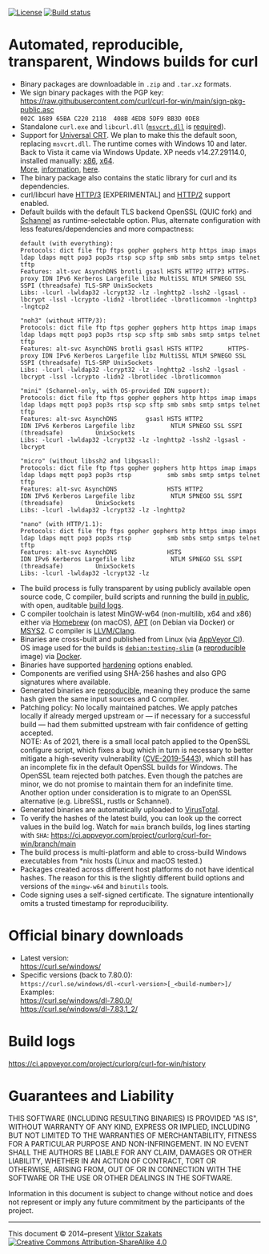 [![License](https://raw.githubusercontent.com/curl/curl-for-win/main/MIT.svg?sanitize=1)](LICENSE.md)
[![Build status](https://ci.appveyor.com/api/projects/status/8yf6xjgq7u0cm013/branch/main?svg=true)](https://ci.appveyor.com/project/curlorg/curl-for-win/branch/main)

# Automated, reproducible, transparent, Windows builds for curl

- Binary packages are downloadable in `.zip` and `.tar.xz` formats.
- We sign binary packages with the PGP key:
  <br><https://raw.githubusercontent.com/curl/curl-for-win/main/sign-pkg-public.asc>
  <br>`002C 1689 65BA C220 2118  408B 4ED8 5DF9 BB3D 0DE8`
- Standalone `curl.exe` and `libcurl.dll`
  ([`msvcrt.dll`](https://en.wikipedia.org/wiki/Microsoft_Windows_library_files#MSVCRT.DLL,_MSVCP*.DLL_and_CRTDLL.DLL)
  is
  [required](https://devblogs.microsoft.com/oldnewthing/?p=1273)).
- Support for
  [Universal CRT](https://devblogs.microsoft.com/cppblog/introducing-the-universal-crt/).
  We plan to make this the default soon, replacing `msvcrt.dll`. The runtime
  comes with Windows 10 and later. Back to Vista it came via Windows Update.
  XP needs v14.27.29114.0, installed manually:
  [x86](https://download.visualstudio.microsoft.com/download/pr/56f631e5-4252-4f28-8ecc-257c7bf412b8/D305BAA965C9CD1B44EBCD53635EE9ECC6D85B54210E2764C8836F4E9DEFA345/VC_redist.x86.exe),
  [x64](https://download.visualstudio.microsoft.com/download/pr/722d59e4-0671-477e-b9b1-b8da7d4bd60b/591CBE3A269AFBCC025681B968A29CD191DF3C6204712CBDC9BA1CB632BA6068/VC_redist.x64.exe).
  <br>[More](https://www.msys2.org/docs/environments/#msvcrt-vs-ucrt),
  [information](https://docs.microsoft.com/cpp/porting/upgrade-your-code-to-the-universal-crt),
  [here](https://docs.microsoft.com/cpp/windows/universal-crt-deployment).
- The binary package also contains the static library for curl and its
  dependencies.
- curl/libcurl have
  [HTTP/3](https://en.wikipedia.org/wiki/HTTP/3) [EXPERIMENTAL]
  and
  [HTTP/2](https://en.wikipedia.org/wiki/HTTP/2) support enabled.
- Default builds with the default TLS backend OpenSSL (QUIC fork) and
  [Schannel](https://docs.microsoft.com/windows/win32/com/schannel)
  as runtime-selectable option. Plus, alternate configuration with
  less features/dependencies and more compactness:
    ```
    default (with everything):
    Protocols: dict file ftp ftps gopher gophers http https imap imaps ldap ldaps mqtt pop3 pop3s rtsp scp sftp smb smbs smtp smtps telnet tftp
    Features: alt-svc AsynchDNS brotli gsasl HSTS HTTP2 HTTP3 HTTPS-proxy IDN IPv6 Kerberos Largefile libz MultiSSL NTLM SPNEGO SSL SSPI (threadsafe) TLS-SRP UnixSockets
    Libs: -lcurl -lwldap32 -lcrypt32 -lz -lnghttp2 -lssh2 -lgsasl -lbcrypt -lssl -lcrypto -lidn2 -lbrotlidec -lbrotlicommon -lnghttp3 -lngtcp2

    "noh3" (without HTTP/3):
    Protocols: dict file ftp ftps gopher gophers http https imap imaps ldap ldaps mqtt pop3 pop3s rtsp scp sftp smb smbs smtp smtps telnet tftp
    Features: alt-svc AsynchDNS brotli gsasl HSTS HTTP2       HTTPS-proxy IDN IPv6 Kerberos Largefile libz MultiSSL NTLM SPNEGO SSL SSPI (threadsafe) TLS-SRP UnixSockets
    Libs: -lcurl -lwldap32 -lcrypt32 -lz -lnghttp2 -lssh2 -lgsasl -lbcrypt -lssl -lcrypto -lidn2 -lbrotlidec -lbrotlicommon

    "mini" (Schannel-only, with OS-provided IDN support):
    Protocols: dict file ftp ftps gopher gophers http https imap imaps ldap ldaps mqtt pop3 pop3s rtsp scp sftp smb smbs smtp smtps telnet tftp
    Features: alt-svc AsynchDNS        gsasl HSTS HTTP2                   IDN IPv6 Kerberos Largefile libz          NTLM SPNEGO SSL SSPI (threadsafe)         UnixSockets
    Libs: -lcurl -lwldap32 -lcrypt32 -lz -lnghttp2 -lssh2 -lgsasl -lbcrypt

    "micro" (without libssh2 and libgsasl):
    Protocols: dict file ftp ftps gopher gophers http https imap imaps ldap ldaps mqtt pop3 pop3s rtsp          smb smbs smtp smtps telnet tftp
    Features: alt-svc AsynchDNS              HSTS HTTP2                   IDN IPv6 Kerberos Largefile libz          NTLM SPNEGO SSL SSPI (threadsafe)         UnixSockets
    Libs: -lcurl -lwldap32 -lcrypt32 -lz -lnghttp2

    "nano" (with HTTP/1.1):
    Protocols: dict file ftp ftps gopher gophers http https imap imaps ldap ldaps mqtt pop3 pop3s rtsp          smb smbs smtp smtps telnet tftp
    Features: alt-svc AsynchDNS              HSTS                         IDN IPv6 Kerberos Largefile libz          NTLM SPNEGO SSL SSPI (threadsafe)         UnixSockets
    Libs: -lcurl -lwldap32 -lcrypt32 -lz
    ```
- The build process is fully transparent by using publicly available
  open source code, C compiler, build scripts and running the build
  [in public](https://ci.appveyor.com/project/curlorg/curl-for-win/branch/main),
  with open, auditable [build logs](#build-logs).
- C compiler toolchain is latest MinGW-w64 (non-multilib, x64 and x86)
  either via [Homebrew](https://brew.sh/) (on macOS),
  [APT](https://en.wikipedia.org/wiki/APT_(Debian)) (on Debian via Docker)
  or [MSYS2](https://www.msys2.org/).
  C compiler is [LLVM/Clang](https://clang.llvm.org/).
- Binaries are cross-built and published from Linux
  (via [AppVeyor CI](https://www.appveyor.com/)).
  <br>OS image used for the builds is
  [`debian:testing-slim`](https://github.com/debuerreotype/docker-debian-artifacts/tree/dist-amd64/testing/slim)
  (a [reproducible](https://github.com/debuerreotype/debuerreotype) image)
  via [Docker](https://hub.docker.com/_/debian/).
- Binaries have supported
  [hardening](https://en.wikipedia.org/wiki/Hardening_%28computing%29)
  options enabled.
- Components are verified using SHA-256 hashes and also GPG signatures where
  available.
- Generated binaries are [reproducible](https://reproducible-builds.org/),
  meaning they produce the same hash given the same input sources and C
  compiler.
- Patching policy: No locally maintained patches. We apply patches
  locally if already merged upstream or &mdash; if necessary for
  a successful build &mdash; had them submitted upstream with fair
  confidence of getting accepted.
  <br>NOTE: As of 2021, there is a small local patch applied to the OpenSSL
  configure script, which fixes a bug which in turn is necessary to better
  mitigate a high-severity vulnerability
  ([CVE-2019-5443](https://curl.se/docs/CVE-2019-5443.html)), which still
  has an incomplete fix in the default OpenSSL builds for Windows. The
  OpenSSL team rejected both patches. Even though the patches are minor, we
  do not promise to maintain them for an indefinite time. Another option
  under consideration is to migrate to an OpenSSL alternative (e.g. LibreSSL,
  rustls or Schannel).
- Generated binaries are automatically uploaded to
  [VirusTotal](https://www.virustotal.com/).
- To verify the hashes of the latest build, you can look up the correct
  values in the build log. Watch for `main` branch builds, log lines starting
  with `SHA`:
    <https://ci.appveyor.com/project/curlorg/curl-for-win/branch/main>
- The build process is multi-platform and able to cross-build Windows
  executables from \*nix hosts (Linux and macOS tested.)
- Packages created across different host platforms do not have identical
  hashes. The reason for this is the slightly different build options and
  versions of the `mingw-w64` and `binutils` tools.
- Code signing uses a self-signed certificate. The signature intentionally
  omits a trusted timestamp for reproducibility.

# Official binary downloads

* Latest version:
  <br><https://curl.se/windows/>
* Specific versions (back to 7.80.0):<br>
  `https://curl.se/windows/dl-<curl-version>[_<build-number>]/`
  <br>Examples:
  <br><https://curl.se/windows/dl-7.80.0/>
  <br><https://curl.se/windows/dl-7.83.1_2/>

# Build logs

<https://ci.appveyor.com/project/curlorg/curl-for-win/history>

# Guarantees and Liability

THIS SOFTWARE (INCLUDING RESULTING BINARIES) IS PROVIDED "AS IS", WITHOUT
WARRANTY OF ANY KIND, EXPRESS OR IMPLIED, INCLUDING BUT NOT LIMITED TO THE
WARRANTIES OF MERCHANTABILITY, FITNESS FOR A PARTICULAR PURPOSE AND
NON-INFRINGEMENT. IN NO EVENT SHALL THE AUTHORS BE LIABLE FOR ANY CLAIM,
DAMAGES OR OTHER LIABILITY, WHETHER IN AN ACTION OF CONTRACT, TORT OR
OTHERWISE, ARISING FROM, OUT OF OR IN CONNECTION WITH THE SOFTWARE OR THE
USE OR OTHER DEALINGS IN THE SOFTWARE.

Information in this document is subject to change without notice and does
not represent or imply any future commitment by the participants of the
project.

---
This document &copy;&nbsp;2014&ndash;present [Viktor Szakats](https://vsz.me/)<br>
[![Creative Commons Attribution-ShareAlike 4.0](https://raw.githubusercontent.com/curl/curl-for-win/main/cc-by-sa.svg?sanitize=1)](https://creativecommons.org/licenses/by-sa/4.0/)
